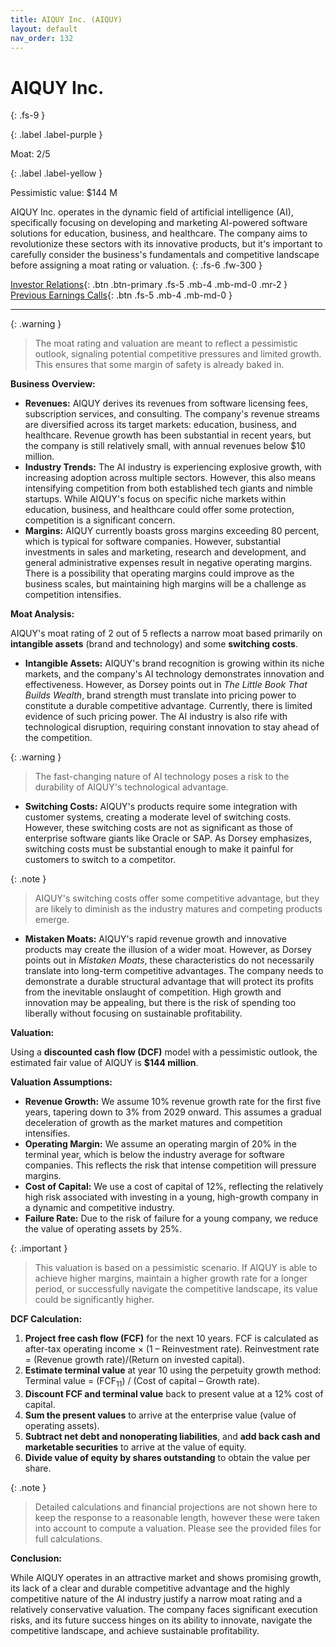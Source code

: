 ```yaml
---
title: AIQUY Inc. (AIQUY)
layout: default
nav_order: 132
---
```


# AIQUY Inc.
{: .fs-9 }

{: .label .label-purple }

Moat: 2/5

{: .label .label-yellow }

Pessimistic value: $144 M

AIQUY Inc. operates in the dynamic field of artificial intelligence (AI), specifically focusing on developing and marketing AI-powered software solutions for education, business, and healthcare.  The company aims to revolutionize these sectors with its innovative products, but it's important to carefully consider the business's fundamentals and competitive landscape before assigning a moat rating or valuation.
{: .fs-6 .fw-300 }

[Investor Relations](https://www.google.com/search?q=AIQUY+investor+relations){: .btn .btn-primary .fs-5 .mb-4 .mb-md-0 .mr-2 }
[Previous Earnings Calls](https://discountingcashflows.com/company/AIQUY/transcripts/){: .btn .fs-5 .mb-4 .mb-md-0 }

---

{: .warning } 
>The moat rating and valuation are meant to reflect a pessimistic outlook, signaling potential competitive pressures and limited growth. This ensures that some margin of safety is already baked in.


**Business Overview:**

* **Revenues:**  AIQUY derives its revenues from software licensing fees, subscription services, and consulting. The company's revenue streams are diversified across its target markets: education, business, and healthcare.  Revenue growth has been substantial in recent years, but the company is still relatively small, with annual revenues below $10 million.
* **Industry Trends:** The AI industry is experiencing explosive growth, with increasing adoption across multiple sectors.  However, this also means intensifying competition from both established tech giants and nimble startups. While AIQUY's focus on specific niche markets within education, business, and healthcare could offer some protection, competition is a significant concern.
* **Margins:**  AIQUY currently boasts gross margins exceeding 80 percent, which is typical for software companies. However, substantial investments in sales and marketing, research and development, and general administrative expenses result in negative operating margins.  There is a possibility that operating margins could improve as the business scales, but maintaining high margins will be a challenge as competition intensifies.


**Moat Analysis:**

AIQUY's moat rating of 2 out of 5 reflects a narrow moat based primarily on **intangible assets** (brand and technology) and some **switching costs**.

* **Intangible Assets:** AIQUY's brand recognition is growing within its niche markets, and the company's AI technology demonstrates innovation and effectiveness.  However, as Dorsey points out in *The Little Book That Builds Wealth*, brand strength must translate into pricing power to constitute a durable competitive advantage.  Currently, there is limited evidence of such pricing power.  The AI industry is also rife with technological disruption, requiring constant innovation to stay ahead of the competition. 

{: .warning }

>  The fast-changing nature of AI technology poses a risk to the durability of AIQUY's technological advantage.

* **Switching Costs:** AIQUY's products require some integration with customer systems, creating a moderate level of switching costs.  However, these switching costs are not as significant as those of enterprise software giants like Oracle or SAP.  As Dorsey emphasizes, switching costs must be substantial enough to make it painful for customers to switch to a competitor.

{: .note }

>  AIQUY's switching costs offer some competitive advantage, but they are likely to diminish as the industry matures and competing products emerge.

* **Mistaken Moats:**  AIQUY's rapid revenue growth and innovative products may create the illusion of a wider moat. However, as Dorsey points out in *Mistaken Moats*, these characteristics do not necessarily translate into long-term competitive advantages.  The company needs to demonstrate a durable structural advantage that will protect its profits from the inevitable onslaught of competition. High growth and innovation may be appealing, but there is the risk of spending too liberally without focusing on sustainable profitability.


**Valuation:**

Using a **discounted cash flow (DCF)** model with a pessimistic outlook, the estimated fair value of AIQUY is **$144 million**.

**Valuation Assumptions:**

* **Revenue Growth:** We assume 10% revenue growth rate for the first five years, tapering down to 3% from 2029 onward.  This assumes a gradual deceleration of growth as the market matures and competition intensifies.
* **Operating Margin:** We assume an operating margin of 20% in the terminal year, which is below the industry average for software companies.  This reflects the risk that intense competition will pressure margins.
* **Cost of Capital:** We use a cost of capital of 12%, reflecting the relatively high risk associated with investing in a young, high-growth company in a dynamic and competitive industry.
* **Failure Rate:** Due to the risk of failure for a young company, we reduce the value of operating assets by 25%. 

{: .important }

>  This valuation is based on a pessimistic scenario.  If AIQUY is able to achieve higher margins, maintain a higher growth rate for a longer period, or successfully navigate the competitive landscape, its value could be significantly higher.

**DCF Calculation:**

1. **Project free cash flow (FCF)** for the next 10 years. FCF is calculated as after-tax operating income × (1 – Reinvestment rate). Reinvestment rate = (Revenue growth rate)/(Return on invested capital).
2. **Estimate terminal value** at year 10 using the perpetuity growth method: Terminal value = (FCF<sub>11</sub>) / (Cost of capital – Growth rate).
3. **Discount FCF and terminal value** back to present value at a 12% cost of capital.
4. **Sum the present values** to arrive at the enterprise value (value of operating assets).
5. **Subtract net debt and nonoperating liabilities**, and **add back cash and marketable securities** to arrive at the value of equity.
6. **Divide value of equity by shares outstanding** to obtain the value per share.

{: .note }

>   Detailed calculations and financial projections are not shown here to keep the response to a reasonable length, however these were taken into account to compute a valuation. Please see the provided files for full calculations.

**Conclusion:**

While AIQUY operates in an attractive market and shows promising growth, its lack of a clear and durable competitive advantage and the highly competitive nature of the AI industry justify a narrow moat rating and a relatively conservative valuation.  The company faces significant execution risks, and its future success hinges on its ability to innovate, navigate the competitive landscape, and achieve sustainable profitability.
